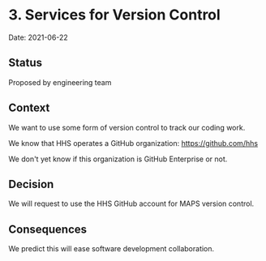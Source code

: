 # 3. Services for Version Control

Date: 2021-06-22

## Status

Proposed by engineering team

## Context

We want to use some form of version control to track our coding work.

We know that HHS operates a GitHub organization: https://github.com/hhs

We don't yet know if this organization is GitHub Enterprise or not.

## Decision

We will request to use the HHS GitHub account for MAPS version control.

## Consequences

We predict this will ease software development collaboration.
